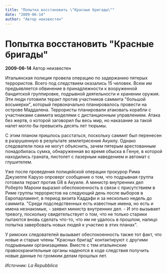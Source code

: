 ```yaml
---
title: "Попытка восстановить \"Красные бригады\""
date: "2009-06-14"
author: "Автор неизвестен"
---
```


# Попытка восстановить "Красные бригады"

**2009-06-14** Автор неизвестен

Итальянская полиция провела операцию по задержанию пятерых террористов. Всего под следствием оказались 15 человек. Всем им предъявляется обвинение в принадлежности к вооруженной бандитской группировке, подрывной деятельности и хранении оружия. Эти люди готовили теракт против участников саммита "большой восьмерки", который первоначально планировалось провести на острове Маддалена. Террористы планировали атаковать корабли с участниками саммита моделями с дистанционным управлением. Атака без жертв, о которой заговорил бы весь мир, но наказание за такой налет могло бы превысить десять лет тюрьмы.

С этим планом пришлось расстаться, поскольку саммит был перенесен в разрушенную в результате землетрясения Акуилу. Однако следователи пока не могут объяснить, зачем пятерым арестованным понадобилась сумка, обнаруженная во время обыска в Генуе, в которой находились граната, пистолет с лазерным наведением и автомат с глушителем.

Уже после проведения полицейской операции прокурор Рима Джузеппе Карузо опроверг сообщение о том, что подрывная группа готовила теракт против G8 в Акуиле. А министр внутренних дел Роберто Марони выразил обеспокоенность в связи с присутствием в Риме группы террористов на следующий день после выборов в Европарламент, в период визита Каддафи и за несколько недель до саммита. "Среди подследственных есть известные имена, но есть и имена незнакомые, - заявил министр внутренних дел. - И это вызывает тревогу, поскольку свидетельствует о том, что не только старики пытаются вновь сделать что-то, что им не удалось в прошлом, налицо попытка завербовать новых людей к участию в этих планах".

У римских следователей вызывает обеспокоенность также тот факт, что новые и старые члены "Красных бригад" контактируют с другими подрывными организациями. Вместе с тем итальянские правоохранительные органы надеются в ходе следствия получить новые данные по громким делам прошлых лет.

*Источник: La Repubblica*